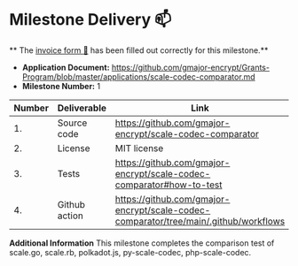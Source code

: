 # Milestone Delivery :mailbox:

**
The [invoice form :pencil:](https://docs.google.com/forms/d/e/1FAIpQLSfmNYaoCgrxyhzgoKQ0ynQvnNRoTmgApz9NrMp-hd8mhIiO0A/viewform)
has been filled out correctly for this milestone.**

* **Application Document:** https://github.com/gmajor-encrypt/Grants-Program/blob/master/applications/scale-codec-comparator.md
* **Milestone Number:** 1


| Number | Deliverable   | Link                                                                                 | Notes |
|--------|---------------|--------------------------------------------------------------------------------------|-------|
| 1.     | Source code   | https://github.com/gmajor-encrypt/scale-codec-comparator                             |       |
| 2.     | License       | MIT license                                                                          | MIT   |
| 3.     | Tests         | https://github.com/gmajor-encrypt/scale-codec-comparator#how-to-test                 |       |
| 4.     | Github action | https://github.com/gmajor-encrypt/scale-codec-comparator/tree/main/.github/workflows |       |

**Additional Information**
This milestone completes the comparison test of scale.go, scale.rb, polkadot.js, py-scale-codec, php-scale-codec.